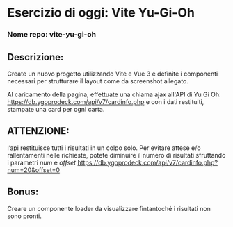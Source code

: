 # Esercizio di oggi: Vite Yu-Gi-Oh
### Nome repo: vite-yu-gi-oh
## Descrizione:

Create un nuovo progetto utilizzando Vite e Vue 3 e definite i componenti necessari per strutturare il layout come da screenshot allegato.

Al caricamento della pagina, effettuate una chiama ajax all'API di Yu Gi Oh: https://db.ygoprodeck.com/api/v7/cardinfo.php
e con i dati restituiti, stampate una card per ogni carta.

## **ATTENZIONE**:
l’api restituisce tutti i risultati in un colpo solo. 
Per evitare attese e/o rallentamenti nelle richieste, potete diminuire il numero di risultati sfruttando i parametri *num* e *offset*
https://db.ygoprodeck.com/api/v7/cardinfo.php?num=20&offset=0

## **Bonus:**
Creare un componente loader da visualizzare fintantoché i risultati non sono pronti.